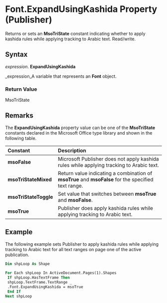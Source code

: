 
# Font.ExpandUsingKashida Property (Publisher)

Returns or sets an  **MsoTriState** constant indicating whether to apply kashida rules while applying tracking to Arabic text. Read/write.


## Syntax

 _expression_. **ExpandUsingKashida**

 _expression_A variable that represents an  **Font** object.


### Return Value

MsoTriState


## Remarks

The  **ExpandUsingKashida** property value can be one of the **MsoTriState** constants declared in the Microsoft Office type library and shown in the following table.



|**Constant**|**Description**|
|:-----|:-----|
| **msoFalse**| Microsoft Publisher does not apply kashida rules while applying tracking to Arabic text.|
| **msoTriStateMixed**|Return value indicating a combination of  **msoTrue** and **msoFalse** for the specified text range.|
| **msoTriStateToggle**|Set value that switches between  **msoTrue** and **msoFalse**.|
| **msoTrue**| Publisher does apply kashida rules while applying tracking to Arabic text.|

## Example

The following example sets Publisher to apply kashida rules while applying tracking to Arabic text for all text ranges on page one of the active publication.


```vb
Dim shpLoop As Shape 
 
For Each shpLoop In ActiveDocument.Pages(1).Shapes 
 If shpLoop.HasTextFrame Then 
 shpLoop.TextFrame.TextRange _ 
 .Font.ExpandUsingKashida = msoTrue 
 End If 
Next shpLoop
```

